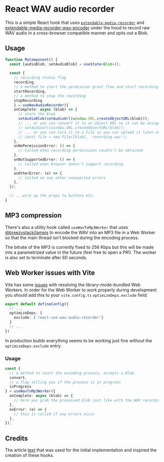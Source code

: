 # React WAV audio recorder

This is a simple React hook that uses [`extendable-media-recorder`](https://www.npmjs.com/package/extendable-media-recorder) and [extendable-media-recorder-wav-encoder](https://www.npmjs.com/package/extendable-media-recorder-wav-encoder) under the hood to record raw WAV audio in a cross-browser compatible manner and spits out a Blob.

## Usage

```typescript
function MyComponent() {
  const [audioBlob, setAudioBlob] = useState<Blob>();
  
  const {
    // recording status flag
    recording,
    // a method to start the permission grant flow and start recording immediately afterwards
    startRecording,
    // a method to stop the recording
    stopRecording
    } = useWavAudioRecorder({
    onComplete: async (blob) => {
      // store the blob
      setAudioBlob(setAudioUrl(window.URL.createObjectURL(blob)));
      // ... or you can convert it to an object URL so it can be assigned to an <audio> element
      // setAudioUrl(window.URL.createObjectURL(blob));
      // ... or you can turn it to a File so you can upload it later etc.
      // const file = new File([blob], 'recording.wav');
    },
    onNoPermissionError: () => {
      // Called when recording permissions coudln't be obtained
    },
    onNotSupportedError: () => {
      // Called when browser doesn't support recording
    },
    onOtherError: (e) => {
      // Called on any other unexpected errors
    },
  });

  // ...wire up the props to buttons etc.
}
```

## MP3 compression
There's also a utility hook called `useWavToMp3Worker` that uses [@breezystack/lamejs](https://www.npmjs.com/package/@breezystack/lamejs) to encode the WAV into an MP3 file in a Web Worker so that the main thread isn't blocked during the encoding process.

The bitrate of the MP3 is currently fixed to 256 Kbps but this will be made into a parametrized value in the future (feel free to open a PR!).
The worker is also set to terminate after 60 seconds.

## Web Worker issues with Vite

Vite has some [issues](https://github.com/vitejs/vite/discussions/15547) with resolving the library-mode-bundled Web Workers. In order for the Web Worker to work properly during development you should add this to your `vite.config.ts` `optimizeDeps.exclude` field:

```typescript
export default defineConfig({
  // ...
  optimizeDeps: {
    exclude: ['react-use-wav-audio-recorder']
  }
  // ...
})

```

In production builds everything seems to be working just fine without the `optimizeDeps.exclude` entry.

### Usage

```typescript
const {
  // a method to start the encoding process, accepts a Blob
  convert,
  // a flag telling you if the process is in progress
  inProgress
} = useWavToMp3Worker({
  onComplete: async (blob) => {
    // here you grab the processed blob just like with the WAV recording and do whatever you please with it
  },
  onError: (e) => {
    // this is called if any errors occur
  },
});
```

## Credits
The article [text](https://franzeus.medium.com/record-audio-in-js-and-upload-as-wav-or-mp3-file-to-your-backend-1a2f35dea7e8) that was used for the initial implementation and inspired the creation of these hooks.